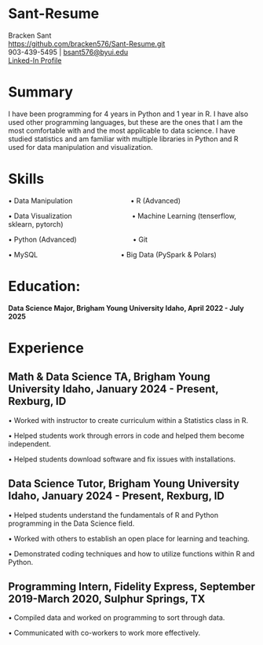# Sant-Resume
Bracken Sant   
https://github.com/bracken576/Sant-Resume.git   
903-439-5495 | bsant576@byui.edu   
[Linked-In Profile](https://linkedin.com/in/bracken-sant-70b76a192)
# Summary
I have been programming for 4 years in Python and 1 year in R. I have also used other programming languages, but these are the ones that I am the most comfortable with and the most applicable to data science. I have studied statistics and am familiar with multiple libraries in Python and R used for data manipulation and visualization. 
# Skills
•	Data Manipulation &nbsp;&nbsp;&nbsp;&nbsp;&nbsp;&nbsp;&nbsp;&nbsp;&nbsp;&nbsp;&nbsp;&nbsp;&nbsp;&nbsp;&nbsp;&nbsp;&nbsp;&nbsp;&nbsp;&nbsp;&nbsp;&nbsp;&nbsp;&nbsp;&nbsp;&nbsp;&nbsp;&nbsp; • R (Advanced)

•	Data Visualization &nbsp;&nbsp;&nbsp;&nbsp;&nbsp;&nbsp;&nbsp;&nbsp;&nbsp;&nbsp;&nbsp;&nbsp;&nbsp;&nbsp;&nbsp;&nbsp;&nbsp;&nbsp;&nbsp;&nbsp;&nbsp;&nbsp;&nbsp;&nbsp;&nbsp;&nbsp;&nbsp;&nbsp;&nbsp; • Machine Learning (tenserflow, sklearn, pytorch)

•	Python (Advanced) &nbsp;&nbsp;&nbsp;&nbsp;&nbsp;&nbsp;&nbsp;&nbsp;&nbsp;&nbsp;&nbsp;&nbsp;&nbsp;&nbsp;&nbsp;&nbsp;&nbsp;&nbsp;&nbsp;&nbsp;&nbsp;&nbsp;&nbsp;&nbsp;&nbsp;&nbsp;&nbsp; • Git	

•	MySQL &nbsp;&nbsp;&nbsp;&nbsp;&nbsp;&nbsp;&nbsp;&nbsp;&nbsp;&nbsp;&nbsp;&nbsp;&nbsp;&nbsp;&nbsp;&nbsp;&nbsp;&nbsp;&nbsp;&nbsp;&nbsp;&nbsp;&nbsp;&nbsp;&nbsp;&nbsp;&nbsp;&nbsp;&nbsp;&nbsp;&nbsp;&nbsp;&nbsp;&nbsp;&nbsp;&nbsp;&nbsp;&nbsp;&nbsp;&nbsp;&nbsp; • Big Data (PySpark & Polars)

# Education:
**Data Science Major, Brigham Young University Idaho, April 2022 - July 2025**

# Experience
## Math & Data Science TA, Brigham Young University Idaho, January 2024 - Present, Rexburg, ID

•	Worked with instructor to create curriculum within a Statistics class in R.

•	Helped students work through errors in code and helped them become independent.

•	Helped students download software and fix issues with installations.

## Data Science Tutor, Brigham Young University Idaho, January 2024 - Present, Rexburg, ID
• Helped students understand the fundamentals of R and Python programming in the Data Science field.  

• Worked with others to establish an open place for learning and teaching.

• Demonstrated coding techniques and how to utilize functions within R and Python.

## Programming Intern, Fidelity Express, September 2019-March 2020, Sulphur Springs, TX
•	Compiled data and worked on programming to sort through data.

• Communicated with co-workers to work more effectively.


